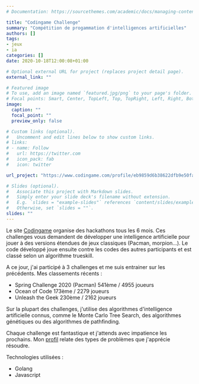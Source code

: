 ```yaml
---
# Documentation: https://sourcethemes.com/academic/docs/managing-content/

title: "Codingame Challenge"
summary: "Compétition de progammation d'intelligences artificielles"
authors: []
tags:
- jeux
- ia
categories: []
date: 2020-10-18T12:00:08+01:00

# Optional external URL for project (replaces project detail page).
external_link: ""

# Featured image
# To use, add an image named `featured.jpg/png` to your page's folder.
# Focal points: Smart, Center, TopLeft, Top, TopRight, Left, Right, BottomLeft, Bottom, BottomRight.
image:
  caption: ""
  focal_point: ""
  preview_only: false

# Custom links (optional).
#   Uncomment and edit lines below to show custom links.
# links:
# - name: Follow
#   url: https://twitter.com
#   icon_pack: fab
#   icon: twitter

url_project: "https://www.codingame.com/profile/eb9859d6b38622dfb9e50fa85da98e2f1945112"

# Slides (optional).
#   Associate this project with Markdown slides.
#   Simply enter your slide deck's filename without extension.
#   E.g. `slides = "example-slides"` references `content/slides/example-slides.md`.
#   Otherwise, set `slides = ""`.
slides: ""
---
```


Le site [Codingame](https://www.codingame.com) organise des hackathons tous les 6 mois. Ces challenges vous demandent de développer une intelligence artificielle pour jouer à des versions étendues de jeux classiques (Pacman, morpion...). Le code développé joue ensuite contre les codes des autres participants et est classé selon un algorithme trueskill.

A ce jour, j'ai participé à 3 challenges et me suis entrainer sur les précédents.
Mes classements récents :
 - Spring Challenge 2020 (Pacman) 541ème / 4955 joueurs
 - Ocean of Code 173ème / 2279 joueurs
 - Unleash the Geek 230ème / 2162 joueurs

Sur la plupart des challenges, j'utilise des algorithmes d'intelligence artificielle connus, comme le Monte Carlo Tree Search, des algorithmes génétiques ou des algorithmes de pathfinding.

Chaque challenge est fantastique et j'attends avec impatience les prochains. Mon [profil](https://www.codingame.com/profile/eb9859d6b38622dfb9e50fa85da98e2f1945112) relate des types de problèmes que j'apprécie résoudre.

Technologies utilisées : 
- Golang
- Javascript